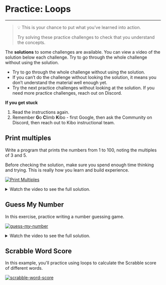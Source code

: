 # Practice: Loops

---

> 💡 This is your chance to put what you’ve learned into action.
>
> Try solving these practice challenges to check that you understand the concepts.

The **solutions** to some challenges are available. You can view a video of the 
solution below each challenge. Try to go through the whole challenge without 
using the solution.

* Try to go through the whole challenge without using the solution.
* If you can’t do the challenge without looking the solution, it means you don’t understand the material well enough yet.
* Try the next practice challenges without looking at the solution. If you need more practice challenges, reach out on Discord.

<aside>

**If you get stuck**
1. Read the instructions again.
2. Remember **G**o **C**limb **K**ibo - first Google, then ask the Community on Discord, then reach out to Kibo instructional team.

</aside>

## Print multiples

Write a program that prints the numbers from 1 to 100, noting the multiples of 3 and 5.

Before checking the solution, make sure you spend enough time thinking and trying. This is really how you learn and build experience.

[![Print Multiples](https://img.shields.io/badge/Open%20Project-Print%20Multiples-blue)](https://github.com/kiboschool/programming1-print-multiples)

<details><summary>Watch the video to see the full solution.</summary>

<div style="position: relative; padding-bottom: 56.25%; height: 0;"><iframe src="https://youtube.com/embed/trOtEdfCQtc" frameborder="0" webkitallowfullscreen mozallowfullscreen allowfullscreen style="position: absolute; top: 0; left: 0; width: 100%; height: 100%;"></iframe></div>

</details>

## Guess My Number

In this exercise, practice writing a number guessing game.

[![guess-my-number](https://img.shields.io/static/v1?label=Open%20Project&message=guess%20my%20number&color=blue)](https://github.com/kiboschool/programming1-guess-my-number)

<details><summary>Watch the video to see the full solution.</summary>

<div style="position: relative; padding-bottom: 56.25%; height: 0;"><iframe src="https://youtube.com/embed/EjVRtXPPJ7k" frameborder="0" webkitallowfullscreen mozallowfullscreen allowfullscreen style="position: absolute; top: 0; left: 0; width: 100%; height: 100%;"></iframe></div>

</details>

## Scrabble Word Score

In this example, you'll practice using loops to calculate the Scrabble score of different words.

[![scrabble-word-score](https://img.shields.io/static/v1?label=Open%20Project&message=scrabble%20word%20score&color=blue)](https://github.com/kiboschool/programming1-scrabble-word-score)
